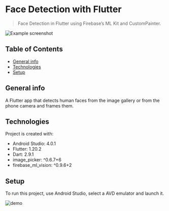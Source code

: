 
# Face Detection with Flutter
> Face Detection in Flutter using Firebase’s ML Kit and CustomPainter.

![Example screenshot](./demo/example.png)

## Table of Contents
* [General info](#general-info)
* [Technologies](#technologies)
* [Setup](#setup)

## General info
A Flutter app that detects human faces from the image gallery or from the phone camera and frames them.
	
## Technologies
Project is created with:
* Android Studio: 4.0.1
* Flutter: 1.20.2
* Dart: 2.9.1
* image_picker: ^0.6.7+6
* firebase_ml_vision: ^0.9.6+2
	
## Setup
To run this project, use Android Studio, select a AVD emulator and launch it.

![demo](/demo/app.gif)
